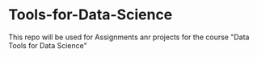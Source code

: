 # Tools-for-Data-Science

This repo will be used for Assignments anr projects for the course "Data Tools for Data Science"
